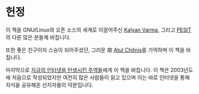 # 헌정

이 책을 GNU/Linux와 오픈 소스의 세계로 이끌어주신 [Kalyan Varma](http://www.kalyanvarma.net/), 그리고 [PESIT](http://www.pes.edu/)의 다른 많은 분들께 바칩니다.

또한 좋은 친구이자 스승이 되어주셨던, 그리운 故 [Atul Chitnis](http://www.nextbigwhat.com/atul-chitnis-obituary-297/)를 기억하며 이 책을 바칩니다.

마지막으로 [지금의 인터넷을 탄생시킨 주역들](http://www.ibiblio.org/pioneers/index.html)에게 이 책을 바칩니다. 이 책은 2003년도에 처음으로 작성되었지만 여전히 많은 사람들이 읽고 있으며 이는 바로 인터넷을 통해 지식을 공유해온 선지자들의 덕분입니다.

